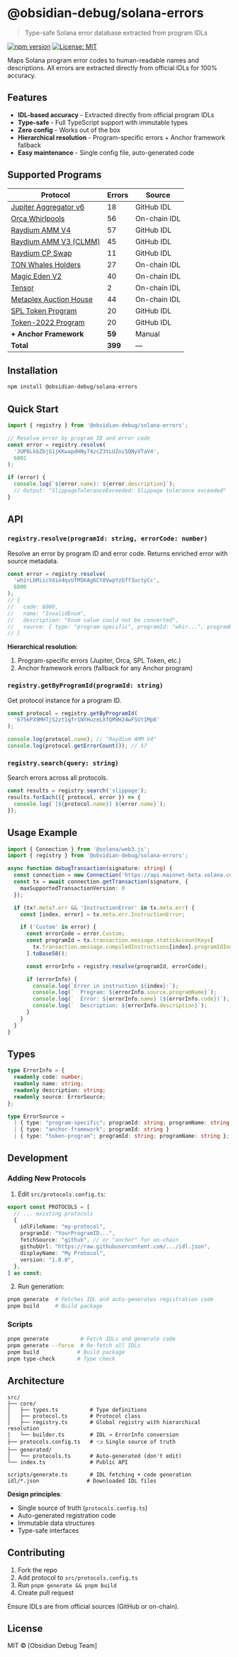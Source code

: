 # @obsidian-debug/solana-errors

> Type-safe Solana error database extracted from program IDLs

[![npm version](https://img.shields.io/npm/v/@obsidian-debug/solana-errors.svg)](https://www.npmjs.com/package/@obsidian-debug/solana-errors)
[![License: MIT](https://img.shields.io/badge/License-MIT-yellow.svg)](https://opensource.org/licenses/MIT)

Maps Solana program error codes to human-readable names and descriptions. All errors are extracted directly from official IDLs for 100% accuracy.

## Features

- **IDL-based accuracy** - Extracted directly from official program IDLs
- **Type-safe** - Full TypeScript support with immutable types
- **Zero config** - Works out of the box
- **Hierarchical resolution** - Program-specific errors + Anchor framework fallback
- **Easy maintenance** - Single config file, auto-generated code

## Supported Programs

| Protocol | Errors | Source |
|----------|--------|--------|
| [Jupiter Aggregator v6](https://jup.ag) | 18 | GitHub IDL |
| [Orca Whirlpools](https://www.orca.so) | 56 | On-chain IDL |
| [Raydium AMM V4](https://raydium.io) | 57 | GitHub IDL |
| [Raydium AMM V3 (CLMM)](https://raydium.io) | 45 | GitHub IDL |
| [Raydium CP Swap](https://raydium.io) | 11 | GitHub IDL |
| [TON Whales Holders](https://solscan.io/account/6bES2dKy1ee13HQ4uW4ycw4Kw4od9ziZeWMyAxVySYEd) | 27 | On-chain IDL |
| [Magic Eden V2](https://magiceden.io) | 40 | On-chain IDL |
| [Tensor](https://tensor.trade) | 2 | On-chain IDL |
| [Metaplex Auction House](https://www.metaplex.com) | 44 | On-chain IDL |
| [SPL Token Program](https://spl.solana.com/token) | 20 | GitHub IDL |
| [Token-2022 Program](https://spl.solana.com/token-2022) | 20 | GitHub IDL |
| **+ Anchor Framework** | **59** | Manual |
| **Total** | **399** | — |

## Installation

```bash
npm install @obsidian-debug/solana-errors
```

## Quick Start

```typescript
import { registry } from '@obsidian-debug/solana-errors';

// Resolve error by program ID and error code
const error = registry.resolve(
  'JUP6LkbZbjS1jKKwapdHNy74zcZ3tLUZoi5QNyVTaV4',
  6001
);

if (error) {
  console.log(`${error.name}: ${error.description}`);
  // Output: "SlippageToleranceExceeded: Slippage tolerance exceeded"
}
```

## API

### `registry.resolve(programId: string, errorCode: number)`

Resolve an error by program ID and error code. Returns enriched error with source metadata.

```typescript
const error = registry.resolve(
  'whirLbMiicVdio4qvUfM5KAg6Ct8VwpYzGff3uctyCc',
  6000
);
// {
//   code: 6000,
//   name: "InvalidEnum",
//   description: "Enum value could not be converted",
//   source: { type: "program-specific", programId: "whir...", programName: "Orca Whirlpools" }
// }
```

**Hierarchical resolution**:
1. Program-specific errors (Jupiter, Orca, SPL Token, etc.)
2. Anchor framework errors (fallback for any Anchor program)

### `registry.getByProgramId(programId: string)`

Get protocol instance for a program ID.

```typescript
const protocol = registry.getByProgramId(
  '675kPX9MHTjS2zt1qfr1NYHuzeLXfQM9H24wFSUt1Mp8'
);

console.log(protocol.name); // "Raydium AMM V4"
console.log(protocol.getErrorCount()); // 57
```

### `registry.search(query: string)`

Search errors across all protocols.

```typescript
const results = registry.search('slippage');
results.forEach(({ protocol, error }) => {
  console.log(`[${protocol.name}] ${error.name}`);
});
```

## Usage Example

```typescript
import { Connection } from '@solana/web3.js';
import { registry } from '@obsidian-debug/solana-errors';

async function debugTransaction(signature: string) {
  const connection = new Connection('https://api.mainnet-beta.solana.com');
  const tx = await connection.getTransaction(signature, {
    maxSupportedTransactionVersion: 0
  });

  if (tx?.meta?.err && 'InstructionError' in tx.meta.err) {
    const [index, error] = tx.meta.err.InstructionError;

    if ('Custom' in error) {
      const errorCode = error.Custom;
      const programId = tx.transaction.message.staticAccountKeys[
        tx.transaction.message.compiledInstructions[index].programIdIndex
      ].toBase58();

      const errorInfo = registry.resolve(programId, errorCode);

      if (errorInfo) {
        console.log(`Error in instruction ${index}:`);
        console.log(`  Program: ${errorInfo.source.programName}`);
        console.log(`  Error: ${errorInfo.name} (${errorInfo.code})`);
        console.log(`  Description: ${errorInfo.description}`);
      }
    }
  }
}
```

## Types

```typescript
type ErrorInfo = {
  readonly code: number;
  readonly name: string;
  readonly description: string;
  readonly source: ErrorSource;
};

type ErrorSource =
  | { type: "program-specific"; programId: string; programName: string }
  | { type: "anchor-framework"; programId: string }
  | { type: "token-program"; programId: string; programName: string };
```

## Development

### Adding New Protocols

1. Edit `src/protocols.config.ts`:

```typescript
export const PROTOCOLS = [
  // ... existing protocols
  {
    idlFileName: "my-protocol",
    programId: "YourProgramID...",
    fetchSource: "github", // or "anchor" for on-chain
    githubUrl: "https://raw.githubusercontent.com/.../idl.json",
    displayName: "My Protocol",
    version: "1.0.0",
  },
] as const;
```

2. Run generation:

```bash
pnpm generate  # Fetches IDL and auto-generates registration code
pnpm build     # Build package
```

### Scripts

```bash
pnpm generate          # Fetch IDLs and generate code
pnpm generate --force  # Re-fetch all IDLs
pnpm build            # Build package
pnpm type-check       # Type check
```

## Architecture

```
src/
├── core/
│   ├── types.ts          # Type definitions
│   ├── protocol.ts       # Protocol class
│   ├── registry.ts       # Global registry with hierarchical resolution
│   └── builder.ts        # IDL → ErrorInfo conversion
├── protocols.config.ts   # 👈 Single source of truth
├── generated/
│   └── protocols.ts      # Auto-generated (don't edit)
└── index.ts              # Public API

scripts/generate.ts       # IDL fetching + code generation
idl/*.json               # Downloaded IDL files
```

**Design principles**:
- Single source of truth (`protocols.config.ts`)
- Auto-generated registration code
- Immutable data structures
- Type-safe interfaces

## Contributing

1. Fork the repo
2. Add protocol to `src/protocols.config.ts`
3. Run `pnpm generate && pnpm build`
4. Create pull request

Ensure IDLs are from official sources (GitHub or on-chain).

## License

MIT © [Obsidian Debug Team]
